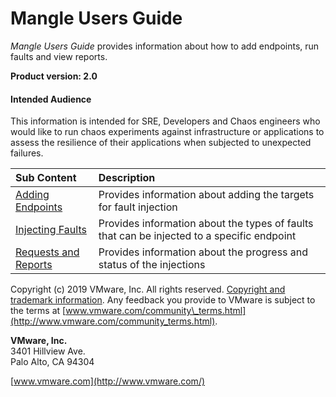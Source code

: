 # Mangle Users Guide

_Mangle Users Guide_ provides information about how to add endpoints, run faults and view reports.

**Product version: 2.0**

#### Intended Audience

This information is intended for SRE, Developers and Chaos engineers who would like to run chaos experiments against infrastructure or applications to assess the resilience of their applications when subjected to unexpected failures.

| Sub Content | Description |
| :--- | :--- |
| [Adding Endpoints](adding-endpoints.md) | Provides information about adding the targets for fault injection |
| [Injecting Faults](injecting-faults/) | Provides information about the types of faults that can be injected to a specific endpoint |
| [Requests and Reports](requests-and-reports.md) | Provides information about the progress and status of the injections |

Copyright \(c\) 2019 VMware, Inc. All rights reserved. [Copyright and trademark information](http://pubs.vmware.com/copyright-trademark.html). Any feedback you provide to VMware is subject to the terms at [www.vmware.com/community\_terms.html](http://www.vmware.com/community_terms.html).

**VMware, Inc.**  
3401 Hillview Ave.  
Palo Alto, CA 94304

[www.vmware.com](http://www.vmware.com/)

